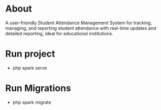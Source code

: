 # About
A user-friendly Student Attendance Management System for tracking, managing, and reporting student attendance with real-time updates and detailed reporting, ideal for educational institutions.

# Run project
- php spark serve

# Run Migrations
- php spark migrate
